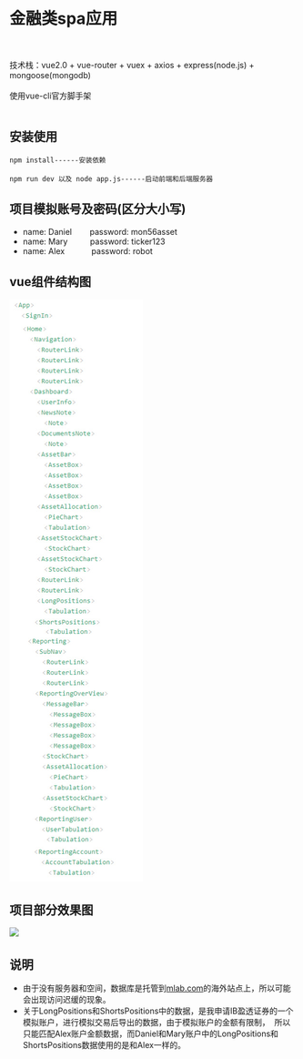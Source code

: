# 金融类spa应用<br><br>
技术栈：vue2.0 + vue-router + vuex + axios + express(node.js) + mongoose(mongodb)<br><br>
使用vue-cli官方脚手架<br><br>



## 安装使用

```
npm install------安装依赖

npm run dev 以及 node app.js------启动前端和后端服务器
```

## 项目模拟账号及密码(区分大小写)
* name: Daniel&nbsp;&nbsp;&nbsp;&nbsp;&nbsp;&nbsp;&nbsp;&nbsp;password: mon56asset
* name: Mary&nbsp;&nbsp;&nbsp;&nbsp;&nbsp;&nbsp;&nbsp;&nbsp;&nbsp;&nbsp;password: ticker123
* name: Alex&nbsp;&nbsp;&nbsp;&nbsp;&nbsp;&nbsp;&nbsp;&nbsp;&nbsp;&nbsp;&nbsp;&nbsp;password: robot


## vue组件结构图
![](https://github.com/bufengyiran/vue2.0-Finance/raw/master/static/vue组件结构图.jpg)

## 项目部分效果图

![](https://github.com/bufengyiran/vue2.0-Finance/raw/master/static/dashboard.gif)

## 说明
* 由于没有服务器和空间，数据库是托管到[mlab.com](https://mlab.com/)的海外站点上，所以可能会出现访问迟缓的现象。
* 关于LongPositions和ShortsPositions中的数据，是我申请IB盈透证券的一个模拟账户，进行模拟交易后导出的数据，由于模拟账户的金额有限制，
  所以只能匹配Alex账户金额数据，而Daniel和Mary账户中的LongPositions和ShortsPositions数据使用的是和Alex一样的。
